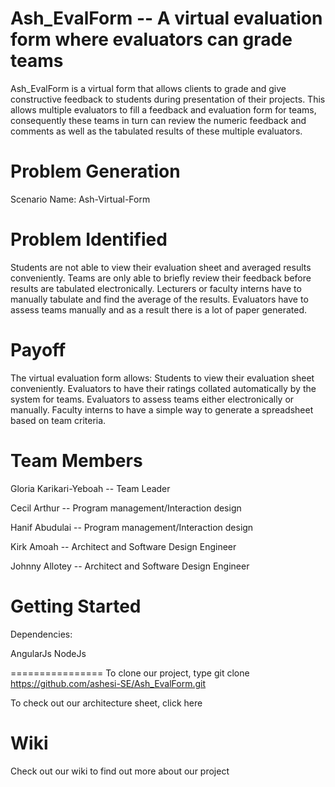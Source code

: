Ash_EvalForm -- A virtual evaluation form where evaluators can grade teams
============

Ash_EvalForm is a virtual form that allows clients to grade and give constructive feedback to students during presentation of their projects. This allows multiple evaluators to fill a feedback and evaluation form for teams, consequently these teams in turn can review the numeric feedback and comments as well as the tabulated results of these multiple evaluators.

Problem Generation
====================
Scenario Name: Ash-Virtual-Form 

Problem Identified
==================
Students are not able to view their evaluation sheet and averaged results conveniently.
Teams are only able to briefly review their feedback before results are tabulated electronically.
Lecturers or faculty interns have to manually tabulate and find the average of the results.
Evaluators have to assess teams manually and as a result there is a lot of paper generated.

Payoff
======
The virtual evaluation form allows:
Students to view their evaluation sheet conveniently.
Evaluators to have their ratings collated automatically by the system for teams.
Evaluators to assess teams either electronically or manually.
Faculty interns to have a simple way to generate a spreadsheet based on team criteria.

Team Members
============
Gloria Karikari-Yeboah -- Team Leader

Cecil Arthur -- Program management/Interaction design

Hanif Abudulai -- Program management/Interaction design

Kirk Amoah -- Architect and Software Design Engineer

Johnny Allotey -- Architect and Software Design Engineer

Getting Started
===============
Dependencies:

AngularJs
NodeJs

================
To clone our project, type git clone 
https://github.com/ashesi-SE/Ash_EvalForm.git

To check out our architecture sheet, click here


Wiki
===
Check out our wiki to find out more about our project 
